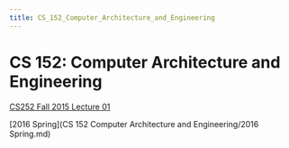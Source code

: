 ```yaml
---
title: CS_152_Computer_Architecture_and_Engineering
---
```


# CS 152: Computer Architecture and Engineering

[CS252 Fall 2015 Lecture 01](https://www.youtube.com/watch?v=zrnrj74ZV4w)

[2016 Spring](CS 152 Computer Architecture and Engineering/2016 Spring.md)